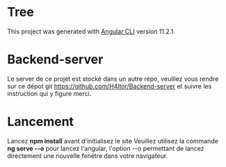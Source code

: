 # Tree

This project was generated with [Angular CLI](https://github.com/angular/angular-cli) version 11.2.1.

# Backend-server

Le server de ce projet est stocké dans un autre répo, veuillez vous rendre sur ce dépot git https://github.com/H4ltor/Backend-server et suivre les instruction qui y figure merci.

# Lancement

Lancez **npm install** avant d'initialisez le site
Veuillez utilisez la commande **ng serve --o** pour lancez l'angular, l'option *--o* permettant de lancez directement une nouvelle fenètre dans votre navigateur.



